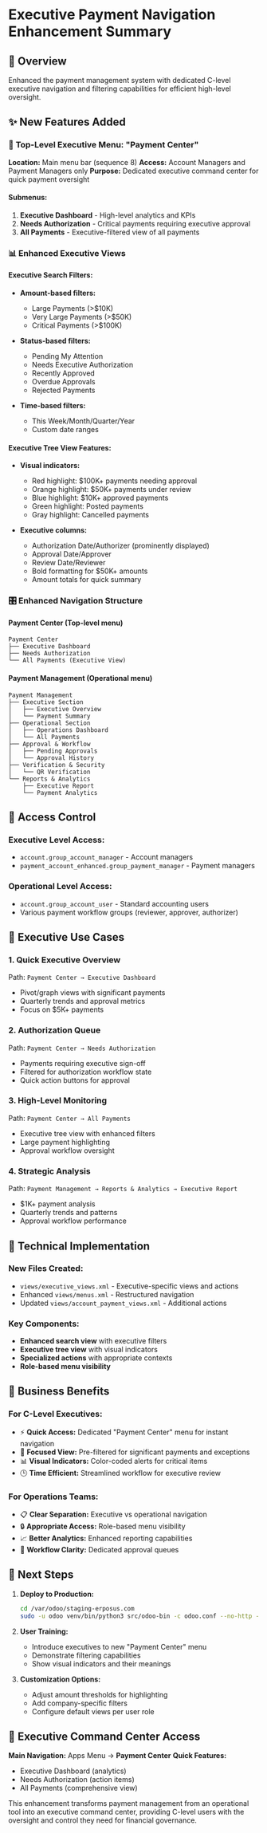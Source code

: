 # Executive Payment Navigation Enhancement Summary

## 🎯 Overview
Enhanced the payment management system with dedicated C-level executive navigation and filtering capabilities for efficient high-level oversight.

## ✨ New Features Added

### 🚀 **Top-Level Executive Menu: "Payment Center"**
**Location:** Main menu bar (sequence 8)
**Access:** Account Managers and Payment Managers only
**Purpose:** Dedicated executive command center for quick payment oversight

#### Submenus:
1. **Executive Dashboard** - High-level analytics and KPIs
2. **Needs Authorization** - Critical payments requiring executive approval  
3. **All Payments** - Executive-filtered view of all payments

### 📊 **Enhanced Executive Views**

#### **Executive Search Filters:**
- **Amount-based filters:**
  - Large Payments (>$10K)
  - Very Large Payments (>$50K)  
  - Critical Payments (>$100K)

- **Status-based filters:**
  - Pending My Attention
  - Needs Executive Authorization
  - Recently Approved
  - Overdue Approvals
  - Rejected Payments

- **Time-based filters:**
  - This Week/Month/Quarter/Year
  - Custom date ranges

#### **Executive Tree View Features:**
- **Visual indicators:**
  - Red highlight: $100K+ payments needing approval
  - Orange highlight: $50K+ payments under review
  - Blue highlight: $10K+ approved payments
  - Green highlight: Posted payments
  - Gray highlight: Cancelled payments

- **Executive columns:**
  - Authorization Date/Authorizer (prominently displayed)
  - Approval Date/Approver 
  - Review Date/Reviewer
  - Bold formatting for $50K+ amounts
  - Amount totals for quick summary

### 🎛️ **Enhanced Navigation Structure**

#### **Payment Center (Top-level menu)**
```
Payment Center
├── Executive Dashboard
├── Needs Authorization  
└── All Payments (Executive View)
```

#### **Payment Management (Operational menu)**
```
Payment Management
├── Executive Section
│   ├── Executive Overview
│   └── Payment Summary
├── Operational Section  
│   ├── Operations Dashboard
│   └── All Payments
├── Approval & Workflow
│   ├── Pending Approvals
│   └── Approval History
├── Verification & Security
│   └── QR Verification
└── Reports & Analytics
    ├── Executive Report
    └── Payment Analytics
```

## 🔐 **Access Control**

### **Executive Level Access:**
- `account.group_account_manager` - Account managers
- `payment_account_enhanced.group_payment_manager` - Payment managers

### **Operational Level Access:**
- `account.group_account_user` - Standard accounting users
- Various payment workflow groups (reviewer, approver, authorizer)

## 🎯 **Executive Use Cases**

### **1. Quick Executive Overview**
Path: `Payment Center → Executive Dashboard`
- Pivot/graph views with significant payments
- Quarterly trends and approval metrics
- Focus on $5K+ payments

### **2. Authorization Queue**
Path: `Payment Center → Needs Authorization`
- Payments requiring executive sign-off
- Filtered for authorization workflow state
- Quick action buttons for approval

### **3. High-Level Monitoring**
Path: `Payment Center → All Payments`
- Executive tree view with enhanced filters
- Large payment highlighting
- Approval workflow oversight

### **4. Strategic Analysis**  
Path: `Payment Management → Reports & Analytics → Executive Report`
- $1K+ payment analysis
- Quarterly trends and patterns
- Approval workflow performance

## 🔧 **Technical Implementation**

### **New Files Created:**
- `views/executive_views.xml` - Executive-specific views and actions
- Enhanced `views/menus.xml` - Restructured navigation
- Updated `views/account_payment_views.xml` - Additional actions

### **Key Components:**
- **Enhanced search view** with executive filters
- **Executive tree view** with visual indicators  
- **Specialized actions** with appropriate contexts
- **Role-based menu visibility**

## 🎊 **Business Benefits**

### **For C-Level Executives:**
- ⚡ **Quick Access:** Dedicated "Payment Center" menu for instant navigation
- 🎯 **Focused View:** Pre-filtered for significant payments and exceptions
- 📊 **Visual Indicators:** Color-coded alerts for critical items
- 🕒 **Time Efficient:** Streamlined workflow for executive review

### **For Operations Teams:**
- 📋 **Clear Separation:** Executive vs operational navigation
- 🔒 **Appropriate Access:** Role-based menu visibility
- 📈 **Better Analytics:** Enhanced reporting capabilities
- 🔄 **Workflow Clarity:** Dedicated approval queues

## 🚀 **Next Steps**

1. **Deploy to Production:**
   ```bash
   cd /var/odoo/staging-erposus.com
   sudo -u odoo venv/bin/python3 src/odoo-bin -c odoo.conf --no-http --stop-after-init --update payment_account_enhanced
   ```

2. **User Training:**
   - Introduce executives to new "Payment Center" menu
   - Demonstrate filtering capabilities
   - Show visual indicators and their meanings

3. **Customization Options:**
   - Adjust amount thresholds for highlighting
   - Add company-specific filters
   - Configure default views per user role

## 🎯 **Executive Command Center Access**

**Main Navigation:** Apps Menu → **Payment Center**
**Quick Features:**
- Executive Dashboard (analytics)
- Needs Authorization (action items)
- All Payments (comprehensive view)

This enhancement transforms payment management from an operational tool into an executive command center, providing C-level users with the oversight and control they need for financial governance.
